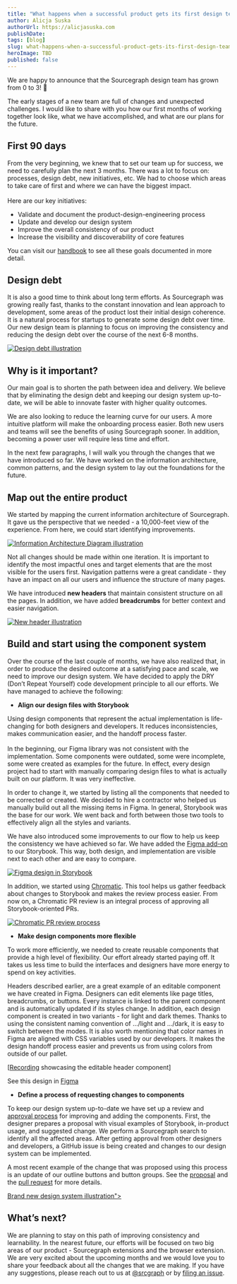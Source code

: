 ```yaml
---
title: "What happens when a successful product gets its first design team..."
author: Alicja Suska
authorUrl: https://alicjasuska.com
publishDate:
tags: [blog]
slug: what-happens-when-a-successful-product-gets-its-first-design-team.md
heroImage: TBD
published: false
---
```


We are happy to announce that the Sourcegraph design team has grown from 0 to 3! 🎉

The early stages of a new team are full of changes and unexpected challenges. I would like to share with you how our first months of working together look like, what we have accomplished, and what are our plans for the future.

## First 90 days

From the very beginning, we knew that to set our team up for success, we need to carefully plan the next 3 months. There was a lot to focus on: processes, design debt, new initiatives, etc. We had to choose which areas to take care of first and where we can have the biggest impact. \
 \
Here are our key initiatives:



*   Validate and document the product-design-engineering process
*   Update and develop our design system
*   Improve the overall consistency of our product
*   Increase the visibility and discoverability of core features


You can visit our [handbook](https://about.sourcegraph.com/handbook/product/goals) to see all these goals documented in more detail.

## Design debt

It is also a good time to think about long term efforts. As Sourcegraph was growing really fast, thanks to the constant innovation and lean approach to development, some areas of the product lost their initial design coherence. It is a natural process for startups to generate some design debt over time. Our new design team is planning to focus on improving the consistency and reducing the design debt over the course of the next 6-8 months.



<div class="no-shadow">
  <a href="https://drive.google.com/file/d/1o-h9LE5WNh2P9sw3v0CVqoMHP_hVltQk/view?usp=sharing">
    <img src="https://drive.google.com/file/d/1o-h9LE5WNh2P9sw3v0CVqoMHP_hVltQk/view?usp=sharing" alt="Design debt illustration">
  </a>
</div>


## Why is it important?

Our main goal is to shorten the path between idea and delivery. We believe that by eliminating the design debt and keeping our design system up-to-date, we will be able to innovate faster with higher quality outcomes.

We are also looking to reduce the learning curve for our users. A more intuitive platform will make the onboarding process easier. Both new users and teams will see the benefits of using Sourcegraph sooner. In addition, becoming a power user will require less time and effort.

In the next few paragraphs, I will walk you through the changes that we have introduced so far. We have worked on the information architecture, common patterns, and the design system to lay out the foundations for the future.

## Map out the entire product

We started by mapping the current information architecture of Sourcegraph. It gave us the perspective that we needed - a 10,000-feet view of the experience. From here, we could start identifying improvements.



<div class="no-shadow">
  <a href="...">
    <img src="..." alt="Information Architecture Diagram illustration">
  </a>
</div>


Not all changes should be made within one iteration. It is important to identify the most impactful ones and target elements that are the most visible for the users first. Navigation patterns were a great candidate - they have an impact on all our users and influence the structure of many pages.

We have introduced **new headers** that maintain consistent structure on all the pages. In addition, we have added **breadcrumbs** for better context and easier navigation.


<div class="no-shadow">
  <a href="...">
    <img src="..." alt="New header illustration">
  </a>
</div>


## Build and start using the component system

Over the course of the last couple of months, we have also realized that, in order to produce the desired outcome at a satisfying pace and scale, we need to improve our design system. We have decided to apply the DRY (Don’t Repeat Yourself) code development principle to all our efforts. We have managed to achieve the following:



*   **Align our design files with Storybook**

Using design components that represent the actual implementation is life-changing for both designers and developers. It reduces inconsistencies, makes communication easier, and the handoff process faster. \
 \
In the beginning, our Figma library was not consistent with the implementation. Some components were outdated, some were incomplete, some were created as examples for the future. In effect, every design project had to start with manually comparing design files to what is actually built on our platform. It was very ineffective.

In order to change it, we started by listing all the components that needed to be corrected or created. We decided to hire a contractor who helped us manually build out all the missing items in Figma. In general, Storybook was the base for our work. We went back and forth between those two tools to effectively align all the styles and variants.

We have also introduced some improvements to our flow to help us keep the consistency we have achieved so far. We have added the [Figma add-on](https://www.figma.com/resources/extensions-and-apis/storybook-figma-addon/) to our Storybook. This way, both design, and implementation are visible next to each other and are easy to compare.


<div class="no-shadow">
  <a href="...">
    <img src="..." alt="Figma design in Storybook">
  </a>
</div>


In addition, we started using [Chromatic](https://www.chromatic.com/). This tool helps us gather feedback about changes to Storybook and makes the review process easier. From now on, a Chromatic PR review is an integral process of approving all Storybook-oriented PRs.

<div class="no-shadow">
  <a href="...">
    <img src="..." alt="Chromatic PR review process">
  </a>
</div>

*   **Make design components more flexible**

To work more efficiently, we needed to create reusable components that provide a high level of flexibility. Our effort already started paying off. It takes us less time to build the interfaces and designers have more energy to spend on key activities.

Headers described earlier, are a great example of an editable component we have created in Figma. Designers can edit elements like page titles, breadcrumbs, or buttons. Every instance is linked to the parent component and is automatically updated if its styles change. In addition, each design component is created in two variants - for light and dark themes. Thanks to using the consistent naming convention of .../light and .../dark, it is easy to switch between the modes. It is also worth mentioning that color names in Figma are aligned with CSS variables used by our developers. It makes the design handoff process easier and prevents us from using colors from outside of our pallet. 

[[Recording](https://drive.google.com/file/d/1ReO11lBBFe81nSUIy5p_7pAW1Ka4-_Ko/view?usp=sharing) showcasing the editable header component]


See this design in [Figma](https://www.figma.com/file/iQIlSvEBuVz1jXTGjRVNeE/Header-editable-component-example-Sourcegraph?node-id=0%3A1)



*   **Define a process of requesting changes to components**

To keep our design system up-to-date we have set up a review and [approval process](https://github.com/sourcegraph/about/pull/1381) for improving and adding the components. First, the designer prepares a proposal with visual examples of Storybook, in-product usage, and suggested change. We perform a Sourcegraph search to identify all the affected areas. After getting approval from other designers and developers, a GitHub issue is being created and changes to our design system can be implemented.

A most recent example of the change that was proposed using this process is an update of our outline buttons and button groups. See the [proposal](https://www.figma.com/file/iQIlSvEBuVz1jXTGjRVNeE/Header-example-article-Alicja?node-id=6%3A65) and the [pull request](https://github.com/sourcegraph/sourcegraph/issues/12982) for more details.


<div class="no-shadow">
  <a href="...">Brand new design system illustration">
  </a>
</div>


## What’s next?

We are planning to stay on this path of improving consistency and learnability. In the nearest future, our efforts will be focused on two big areas of our product - Sourcegraph extensions and the browser extension. We are very excited about the upcoming months and we would love you to share your feedback about all the changes that we are making. If you have any suggestions, please reach out to us at [@srcgraph](https://twitter.com/srcgraph) or by [filing an issue](https://github.com/sourcegraph/sourcegraph).

